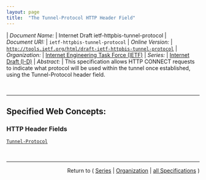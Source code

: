 ```yaml
---
layout: page
title:  "The Tunnel-Protocol HTTP Header Field"
---
```


| *Document Name:* | Internet Draft ietf-httpbis-tunnel-protocol
| *Document URI:* | `ietf-httpbis-tunnel-protocol`
| *Online Version:* | [`http://tools.ietf.org/html/draft-ietf-httpbis-tunnel-protocol`](http://tools.ietf.org/html/draft-ietf-httpbis-tunnel-protocol)
| *Organization:* | [Internet Engineering Task Force (IETF)](..  "List of specification series by this organization")
| *Series:* | [Internet Draft (I-D)](.  "List of specifications in this series")
| *Abstract:* | This specification allows HTTP CONNECT requests to indicate what protocol will be used within the tunnel once established, using the Tunnel-Protocol header field.

<br/>
<hr/>

## Specified Web Concepts:

### HTTP Header Fields

[`Tunnel-Protocol`](/concepts/http-header/Tunnel-Protocol "Clients include the Tunnel-Protocol header field in an HTTP CONNECT request to indicate the application layer protocol that will be used within the tunnel, or the set of protocols that might be used within the tunnel.")



<br/>
<hr/>

<p style="text-align: right">Return to ( <a href="./">Series</a> | <a href="../">Organization</a> | <a href="../../">all Specifications</a> )</p>